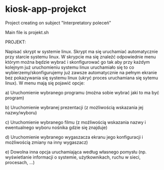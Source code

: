 # kiosk-app-projekct
Project creating on subject "Interpretatory poleceń"

Main file is projekt.sh

PROJEKT:

Napisać skrypt w systemie linux.
Skrypt ma się uruchamiać automatycznie przy starcie systemu linux.
W skrypcie ma się znaleźć odpowiednie menu którym można będzie wybrać i skonfigurować go tak aby przy każdym kolejnym już uruchomieniu systemu linux uruchamiało się to co wybierzemy/skonfigurujemy już zawsze automatycznie na pełnym ekranie bez pokazywania się systemu linux (ukryć proces uruchamiana się sytemu linux).
W menu mają się pojawić opcje:

a)	Uruchomienie wybranego programu (można sobie wybrać jaki to ma być program)

b)	Uruchomienie wybranej prezentacji (z możliwością wskazania jej nazwy/wyboru)

c)	Uruchomienie wybranego filmu (z możliwością wskazania nazwy i ewentualnego wyboru nośnika gdzie się znajduje)

d)	Uruchomienie wybranego wygaszacza ekranu jego konfiguracji i możliwością zmiany na inny wygaszacz)

e)	Dowolna inna opcja uruchamiająca według własnego pomysłu (np. wyświetlanie informacji o systemie, użytkownikach, ruchu w sieci, procesach, ...)


